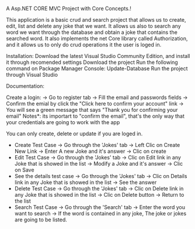 A Asp.NET CORE MVC Project with Core Concepts.!

This application is a basic crud and search project that allows us to create, edit, list and delete any joke that we want. It allows us also to search any word we want through the database and obtain a joke that contains the searched word. It also implements the net Core library called Authorization, and it allows us to only do crud operations it the user is loged in.

Installation:
Download the latest Visual Studio Community Edition, and install it through recomended settings
Download the project
Run the following command on Package Manager Console: Update-Database
Run the project through Visual Studio

Documentation:

Create a login:
 -> Go to register tab
 -> Fill the email and passwords fields
 -> Confirm the emial by click the "Click here to confirm your account" link
 -> You will see a green message that says "Thank you for confirming your email"
Notes*: its importart to "confirm the email", that's the only way that your credentials are going to work with the app

You can only create, delete or update if you are loged in.
  * Create Test Case
    -> Go through the 'Jokes' tab
    -> Left Clic on Create New Link
    -> Enter A new Joke and it's answer
    -> Clic on create
  * Edit Test Case
    -> Go through the 'Jokes' tab
    -> Clic on Edit link in any Joke that is showed in the list
    -> Modify a Joke and it's answer
    -> Clic on Save
  * See the details test case
    -> Go through the 'Jokes' tab
    -> Clic on Details link in any Joke that is showed in the list
    -> See the answer
  * Delete Test Case 
    -> Go through the 'Jokes' tab
    -> Clic on Delete link in any Joke that is showed in the list
    -> Clic on Delete button
    -> Return to the list
  * Search Test Case
    -> Go through the 'Search' tab
    -> Enter the word you want to search
    -> If the word is contained in any joke, The joke or jokes are going to be listed.
